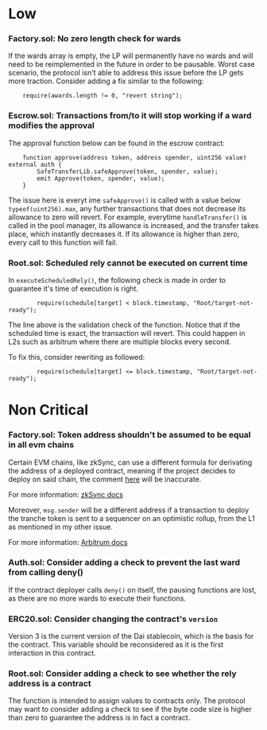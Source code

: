 # Low

### Factory.sol: No zero length check for wards 

If the wards array is empty, the LP will permanently have no wards and will need to be reimplemented in the future in order to be pausable. Worst case scenario, the protocol isn't able to address this issue before the LP gets more traction. Consider adding a fix similar to the following:

```
    require(awards.length != 0, "revert string");
```

### Escrow.sol: Transactions from/to it will stop working if a ward modifies the approval

The approval function below can be found in the escrow contract:
```
    function approve(address token, address spender, uint256 value) external auth { 
        SafeTransferLib.safeApprove(token, spender, value); 
        emit Approve(token, spender, value);
    }
```
The issue here is everyt ime `safeApprove()` is called with a value below `typeof(uint256).max`, any further transactions that does not decrease its allowance to zero will revert. For example, everytime `handleTransfer()` is called in the pool manager, its allowance is increased, and the transfer takes place, which instantly decreases it. If its allowance is higher than zero, every call to this function will fail.

### Root.sol: Scheduled rely cannot be executed on current time

In `executeScheduledRely()`, the following check is made in order to guarantee it's time of execution is right.

```
        require(schedule[target] < block.timestamp, "Root/target-not-ready");
```
The line above is the validation check of the function. Notice that if the scheduled time is exact, the transaction will revert. This could happen in L2s such as arbitrum where there are multiple blocks every second. 

To fix this, consider rewriting as followed:
```
        require(schedule[target] <= block.timestamp, "Root/target-not-ready");
```

# Non Critical

### Factory.sol: Token address shouldn't be assumed to be equal in all evm chains

Certain EVM chains, like zkSync, can use a different formula for derivating the address of a deployed contract, meaning if the project decides to deploy on said chain, the comment [here](https://github.com/code-423n4/2023-09-centrifuge/blob/512e7a71ebd9ae76384f837204216f26380c9f91/src/util/Factory.sol#L93) will be inaccurate.

For more information: [zkSync docs](https://era.zksync.io/docs/reference/architecture/differences-with-ethereum.html#create-create2)

Moreover, `msg.sender` will be a different address if a transaction to deploy the tranche token is sent to a sequencer on an optimistic rollup, from the L1 as mentioned in my other issue.


For more information: [Arbitrum docs](https://docs.arbitrum.io/arbitrum-ethereum-differences#l1-to-l2-messages)

### Auth.sol: Consider adding a check to prevent the last ward from calling deny()

If the contract deployer calls `deny()` on itself, the pausing functions are lost, as there are no more wards to execute their functions.

### ERC20.sol: Consider changing the contract's `version`

Version 3 is the current version of the Dai stablecoin, which is the basis for the contract. This variable should be reconsidered as it is the first interaction in this contract.

### Root.sol: Consider adding a check to see whether the rely address is a contract

The function is intended to assign values to contracts only. The protocol may want to consider adding a check to see if the byte code size is higher than zero to guarantee the address is in fact a contract.